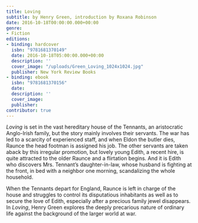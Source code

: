 ```yaml
---
title: Loving
subtitle: by Henry Green, introduction by Roxana Robinson
date: 2016-10-18T00:00:00.000+00:00
genre:
- Fiction
editions:
- binding: hardcover
  isbn: "9781681370149"
  date: 2016-10-18T05:00:00.000+00:00
  description: ''
  cover_image: "/uploads/Green_Loving_1024x1024.jpg"
  publisher: New York Review Books
- binding: ebook
  isbn: "9781681370156"
  date: 
  description: ''
  cover_image: 
  publisher: 
contributor: true
---
```

*Loving* is set in the vast hereditary house of the Tennants, an aristocratic Anglo-Irish family, but the story mainly involves their servants. The war has led to a scarcity of experienced staff, and when Eldon the butler dies, Raunce the head footman is assigned his job. The other servants are taken aback by this irregular promotion, but lovely young Edith, a recent hire, is quite attracted to the older Raunce and a flirtation begins. And it is Edith who discovers Mrs. Tennant’s daughter-in-law, whose husband is fighting at the front, in bed with a neighbor one morning, scandalizing the whole household.

When the Tennants depart for England, Raunce is left in charge of the house and struggles to control its disputatious inhabitants as well as to secure the love of Edith, especially after a precious family jewel disappears. In *Loving*, Henry Green explores the deeply precarious nature of ordinary life against the background of the larger world at war.